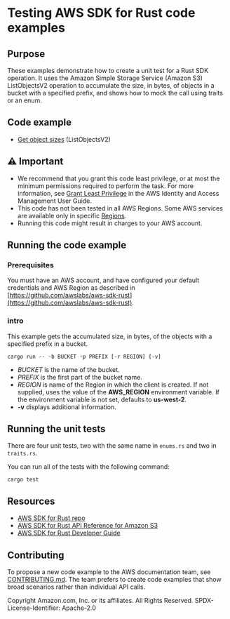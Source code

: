 # Testing AWS SDK for Rust code examples

## Purpose

These examples demonstrate how to create a unit test for a Rust SDK operation.
It uses the Amazon Simple Storage Service (Amazon S3) ListObjectsV2 operation
to accumulate the size, in bytes, of objects in a bucket with a specified prefix,
and shows how to mock the call using traits or an enum.

## Code example

- [Get object sizes](src/intro.rs) (ListObjectsV2)

## ⚠ Important

- We recommend that you grant this code least privilege, 
  or at most the minimum permissions required to perform the task.
  For more information, see
  [Grant Least Privilege](https://docs.aws.amazon.com/IAM/latest/UserGuide/best-practices.html#grant-least-privilege)
  in the AWS Identity and Access Management User Guide.
- This code has not been tested in all AWS Regions.
  Some AWS services are available only in specific
  [Regions](https://aws.amazon.com/about-aws/global-infrastructure/regional-product-services).
- Running this code might result in charges to your AWS account.

## Running the code example

### Prerequisites

You must have an AWS account, and have configured your default credentials and AWS Region as described in [https://github.com/awslabs/aws-sdk-rust](https://github.com/awslabs/aws-sdk-rust).

### intro

This example gets the accumulated size, in bytes, of the objects with a specified prefix in a bucket.

`cargo run -- -b BUCKET -p PREFIX [-r REGION] [-v]`

- _BUCKET_ is the name of the bucket.
- _PREFIX_ is the first part of the bucket name.
- _REGION_ is name of the Region in which the client is created.
  If not supplied, uses the value of the __AWS_REGION__ environment variable.
  If the environment variable is not set, defaults to __us-west-2__.
- __-v__ displays additional information.

## Running the unit tests

There are four unit tests, two with the same name in `enums.rs` and two in `traits.rs`.

You can run all of the tests with the following command:

`cargo test`

## Resources

- [AWS SDK for Rust repo](https://github.com/awslabs/aws-sdk-rust)
- [AWS SDK for Rust API Reference for Amazon S3](https://docs.rs/aws-sdk-s3)
- [AWS SDK for Rust Developer Guide](https://docs.aws.amazon.com/sdk-for-rust/latest/dg)

## Contributing

To propose a new code example to the AWS documentation team, 
see [CONTRIBUTING.md](https://github.com/awsdocs/aws-doc-sdk-examples/blob/master/CONTRIBUTING.md). 
The team prefers to create code examples that show broad scenarios rather than individual API calls.

Copyright Amazon.com, Inc. or its affiliates. All Rights Reserved. SPDX-License-Identifier: Apache-2.0